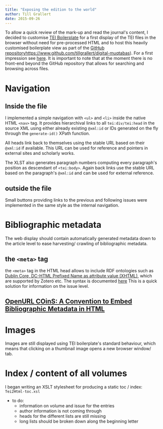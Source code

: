 ```yaml
---
title: "Exposing the edition to the world"
author: Till Grallert
date: 2015-09-26
---
```


To allow a quick review of the mark-up and read the journal's content, I decided to customise [TEI Boilerplate](http://dcl.slis.indiana.edu/teibp/) for a first display of the TEI files in the browser without need for pre-processed HTML and to host this heavily customised boilerplate view as part of the [GitHub repository]()https://www.github.com/tillgrallert/digital-muqtabas). For a first impression see [here](https://rawgit.com/tillgrallert/digital-muqtabas/master/xml/oclc_4770057679-i_60.TEIP5.xml). It is important to note that at the moment there is no front-end beyond the GitHub repository that allows for searching and browsing across files.

# Navigation
## Inside the file
I implemented a simple navigation with `<ul>` and `<li>` inside the native HTML `<nav>` tag. 
It provides hierarchival links to all `tei:div/tei:head` in the source XML using either already existing `@xml:id` or IDs generated on the fly through the `generate-id()` XPath function.

All heads link back to themselves using the stable URL based on their `@xml:id` if available. This URL can be used for reference and pointers in external sites and scholarly works.

The XLST also generates paragraph numbers computing every paragraph's position as descendant of `<tei:body>`. Again back links use the stable URL based on the paragraph's `@xml:id` and can be used for external reference.

## outside the file

Small buttons providing links to the previous and following issues were implemented in the same style as the internal navigation.

# Bibliographic metadata

The web display should contain automatically generated metadata down to the article level to ease harvesting/ crawling of bibliographic metadata.

## the `<meta>` tag

the `<meta>` tag in the HTML head allows to include RDF ontologies such as [Dublin Core, DC-HTML Prefixed Name as attribute value (XHTML)](dublincore.org/documents/2008/08/04/dc-html/), which are supported by Zotero etc. The syntax is documented [here](http://www.metatags.org/dublin_core_metadata_element_set) This is a quick solution for information on the issue level.

## [OpenURL COinS: A Convention to Embed Bibliographic Metadata in HTML](http://ocoins.info/)


# Images

Images are still displayed using TEI boilerplate's standard behaviour, which means that clicking on a thumbnail image opens a new browser window/ tab.

# Index / content of all volumes

I began writing an XSLT stylesheet for producing a static toc / index: `Tei2Html-toc.xsl`

- to do:
    + information on volume and issue for the entries
    + author information is not coming through
    + heads for the different lists are still missing
    + long lists should be broken down along the beginning letter